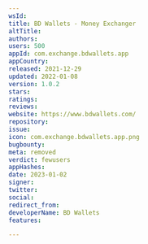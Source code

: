 ```yaml
---
wsId: 
title: BD Wallets - Money Exchanger
altTitle: 
authors: 
users: 500
appId: com.exchange.bdwallets.app
appCountry: 
released: 2021-12-29
updated: 2022-01-08
version: 1.0.2
stars: 
ratings: 
reviews: 
website: https://www.bdwallets.com/
repository: 
issue: 
icon: com.exchange.bdwallets.app.png
bugbounty: 
meta: removed
verdict: fewusers
appHashes: 
date: 2023-01-02
signer: 
twitter: 
social: 
redirect_from: 
developerName: BD Wallets
features: 

---
```


